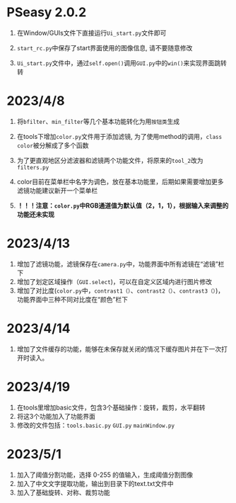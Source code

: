 # PSeasy 2.0.2
1. 在Window/GUIs文件下直接运行`Ui_start.py`文件即可

2. `start_rc.py`中保存了start界面使用的图像信息, 请不要随意修改

3. `Ui_start.py`文件中，通过`self.open()`调用`GUI.py`中的`win()`来实现界面跳转转


# 2023/4/8
1. 将`bfilter`、`min_filter`等几个基本功能转化为用`按钮类`生成

2. 在tools下增加`color.py`文件用于添加滤镜, 为了使用method的调用，`class color`被分解成了多个函数

3. 为了更直观地区分滤波器和滤镜两个功能文件，将原来的`tool_2`改为`filters.py`

4. color目前在菜单栏中名字为调色，放在基本功能里，后期如果需要增加更多滤镜功能建议新开一个菜单栏

5. **！！！注意：`color.py`中RGB通道值为默认值（2，1，1），根据输入来调整的功能还未实现**

# 2023/4/13
1. 增加了滤镜功能，滤镜保存在`camera.py`中，功能界面中所有滤镜在“滤镜”栏下
2. 增加了划定区域操作（`GUI.select`)，可以在自定义区域内进行图片修改
3. 增加了对比度(`color.py`中，`contrast1（）`、`contrast2（）`、`contrast3（）`)，功能界面中三种不同对比度在“颜色”栏下

# 2023/4/14
1. 增加了文件缓存的功能，能够在未保存就关闭的情况下缓存图片并在下一次打开时读入。

# 2023/4/19
1. 在tools里增加basic文件，包含3个基础操作：旋转，裁剪，水平翻转
2. 将这3个功能加入了功能界面
3. 修改的文件包括：`tools.basic.py`  `GUI.py`  `mainWindow.py`

# 2023/5/1
1. 加入了阈值分割功能，选择 0-255 的值输入，生成阈值分割图像
2. 加入了中文文字提取功能，输出到目录下的text.txt文件中
3. 加入了基础旋转、对称、裁剪功能
